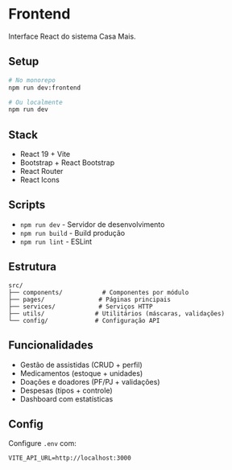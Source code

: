 # Frontend

Interface React do sistema Casa Mais.

## Setup

```bash
# No monorepo
npm run dev:frontend

# Ou localmente
npm run dev
```

## Stack

- React 19 + Vite
- Bootstrap + React Bootstrap
- React Router
- React Icons

## Scripts

- `npm run dev` - Servidor de desenvolvimento
- `npm run build` - Build produção
- `npm run lint` - ESLint

## Estrutura

```
src/
├── components/           # Componentes por módulo
├── pages/               # Páginas principais
├── services/            # Serviços HTTP 
├── utils/              # Utilitários (máscaras, validações)
└── config/             # Configuração API
```

## Funcionalidades

- Gestão de assistidas (CRUD + perfil)
- Medicamentos (estoque + unidades)
- Doações e doadores (PF/PJ + validações)
- Despesas (tipos + controle)
- Dashboard com estatísticas

## Config

Configure `.env` com:
```
VITE_API_URL=http://localhost:3000
```
